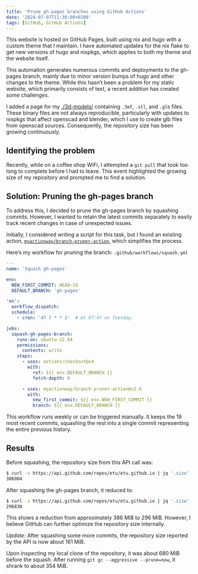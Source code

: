 ```yaml
---
title: 'Prune gh-pages branches using GitHub Actions'
date: '2024-07-07T11:30:00+0200'
tags: [GitHub, GitHub Actions]
---
```


This website is hosted on GitHub Pages, built using nix and hugo with
a custom theme that I maintain. I have automated updates for the nix
flake to get new versions of hugo and nixpkgs, which applies to both
my theme and the website itself.

This automation generates numerous commits and deployments to the
gh-pages branch, mainly due to minor version bumps of hugo and other
changes to the theme. While this hasn’t been a problem for my static
website, which primarily consists of text, a recent addition has
created some challenges.

I added a page for my [./3d-models/](/3d-models/) containing `.3mf`,
`.stl`, and `.glb` files. These binary files are not always
reproducible, particularly with updates to nixpkgs that affect
openscad and blender, which I use to create glb files from openscad
sources. Consequently, the repository size has been growing
continuously.

## Identifying the problem

Recently, while on a coffee shop WiFi, I attempted a `git pull` that
took too long to complete before I had to leave. This event
highlighted the growing size of my repository and prompted me to find
a solution.

## Solution: Pruning the gh-pages branch

To address this, I decided to prune the gh-pages branch by squashing
commits. However, I wanted to retain the latest commits separately to
easily track recent changes in case of unexpected issues.

Initially, I considered writing a script for this task, but I found an
existing action,
[`myactionway/branch-pruner-action`](https://github.com/myactionway/branch-pruner-action),
which simplifies the process.

Here’s my workflow for pruning the branch:
`.github/workflows/squash.yml`

```yaml
---
name: 'Squash gh-pages'

env:
  NEW_FIRST_COMMIT: HEAD~19
  DEFAULT_BRANCH: 'gh-pages'

'on':
  workflow_dispatch:
  schedule:
    - cron: '47 7 * * 2'  # At 07:47 on Tuesday.

jobs:
  squash-gh-pages-branch:
    runs-on: ubuntu-22.04
    permissions:
      contents: write
    steps:
      - uses: actions/checkout@v4
        with:
          ref: ${{ env.DEFAULT_BRANCH }}
          fetch-depth: 0

      - uses: myactionway/branch-pruner-action@v2.0
        with:
          new_first_commit: ${{ env.NEW_FIRST_COMMIT }}
          branch: ${{ env.DEFAULT_BRANCH }}
```

This workflow runs weekly or can be triggered manually. It keeps the
19 most recent commits, squashing the rest into a single commit
representing the entire previous history.

## Results

Before squashing, the repository size from this API call was:

```sh
$ curl -s https://api.github.com/repos/etu/etu.github.io | jq '.size'
386904
```

After squashing the gh-pages branch, it reduced to:

```sh
$ curl -s https://api.github.com/repos/etu/etu.github.io | jq '.size'
296830
```

This shows a reduction from approximately 386 MiB to 296 MiB. However,
I believe GitHub can further optimize the repository size internally.

*Update:* After squashing some more commits, the repository size
reported by the API is now about 161 MiB.

Upon inspecting my local clone of the repository, it was about 680 MiB
before the squash. After running `git gc --aggressive --prune=now`, it
shrank to about 354 MiB.
